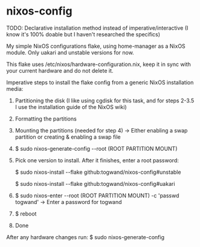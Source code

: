 # nixos-config

TODO: Declarative installation method instead of imperative/interactive (I know it's 100% doable but I haven't researched the specifics)

My simple NixOS configurations flake, using home-manager as a NixOS module. Only uakari and unstable versions for now.

This flake uses /etc/nixos/hardware-configuration.nix, keep it in sync with your current hardware and do not delete it.

Imperative steps to install the flake config from a generic NixOS installation media:

1. Partitioning the disk (I like using cgdisk for this task, and for steps 2-3.5 I use the installation guide of the NixOS wiki)
2. Formatting the partitions
3. Mounting the partitions (needed for step 4) -> Either enabling a swap partition or creating & enabling a swap file 

4. $ sudo nixos-generate-config --root (ROOT PARTITION MOUNT)
5. Pick one version to install. After it finishes, enter a root password:
    
    $ sudo nixos-install --flake github:togwand/nixos-config#unstable
    
    $ sudo nixos-install --flake github:togwand/nixos-config#uakari

6. $ sudo nixos-enter --root (ROOT PARTITION MOUNT) -c 'passwd togwand' -> Enter a password for togwand

7. $ reboot
8. Done

After any hardware changes run: $ sudo nixos-generate-config


